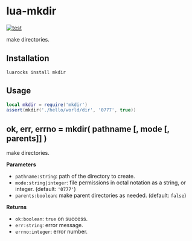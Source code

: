 # lua-mkdir

[![test](https://github.com/mah0x211/lua-mkdir/actions/workflows/test.yml/badge.svg)](https://github.com/mah0x211/lua-mkdir/actions/workflows/test.yml)

make directories.


## Installation

```
luarocks install mkdir
```

## Usage

```lua
local mkdir = require('mkdir')
assert(mkdir('./hello/world/dir', '0777', true))
```


## ok, err, errno = mkdir( pathname [, mode [, parents]] )

make directories.

**Parameters**

- `pathname:string`: path of the directory to create.
- `mode:string|integer`: file permissions in octal notation as a string, or integer. (default: `'0777'`)
- `parents:boolean`: make parent directories as needed. (default: `false`)

**Returns**

- `ok:boolean`: `true` on success.
- `err:string`: error message.
- `errno:integer`: error number.
